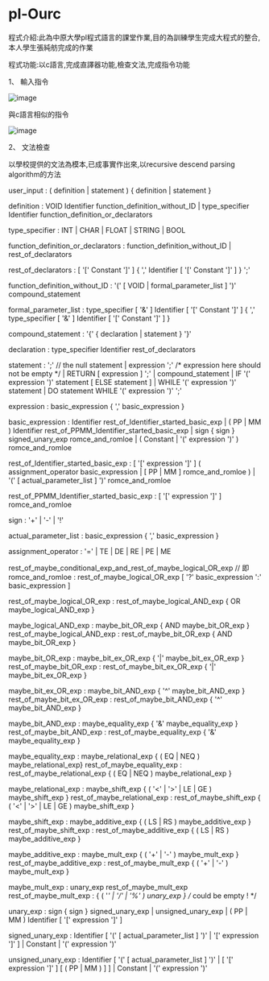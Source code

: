 # pl-Ourc
程式介紹:此為中原大學pl程式語言的課堂作業,目的為訓練學生完成大程式的整合,本人學生張純舫完成的作業

程式功能:以c語言,完成直譯器功能,檢查文法,完成指令功能

1、 輸入指令

![image](https://user-images.githubusercontent.com/55129180/190056012-e45fb169-cfd2-4f2d-9281-bdd567058000.png)

   與c語言相似的指令
   
![image](https://user-images.githubusercontent.com/55129180/190056302-148da952-ac9e-49f6-83b0-03516fe90fd2.png)

2、 文法檢查

以學校提供的文法為模本,已成事實作出來,以recursive descend parsing algorithm的方法

user_input 
    : ( definition | statement ) { definition | statement }

definition 
    :           VOID Identifier function_definition_without_ID 
    | type_specifier Identifier function_definition_or_declarators

type_specifier 
    : INT | CHAR | FLOAT | STRING | BOOL

function_definition_or_declarators 
    : function_definition_without_ID
    | rest_of_declarators

rest_of_declarators 
    : [ '[' Constant ']' ] 
      { ',' Identifier [ '[' Constant ']' ] } ';'

function_definition_without_ID 
    : '(' [ VOID | formal_parameter_list ] ')' compound_statement

formal_parameter_list 
    : type_specifier [ '&' ] Identifier [ '[' Constant ']' ] 
      { ',' type_specifier [ '&' ] Identifier [ '[' Constant ']' ] }

compound_statement 
    : '{' { declaration | statement } '}'

declaration 
    : type_specifier Identifier rest_of_declarators

statement
    : ';'     // the null statement
    | expression ';'  /* expression here should not be empty */
    | RETURN [ expression ] ';'
    | compound_statement
    | IF '(' expression ')' statement [ ELSE statement ]
    | WHILE '(' expression ')' statement
    | DO statement WHILE '(' expression ')' ';'
    
expression
    : basic_expression { ',' basic_expression }

basic_expression
    : Identifier rest_of_Identifier_started_basic_exp
    | ( PP | MM ) Identifier rest_of_PPMM_Identifier_started_basic_exp
    | sign { sign } signed_unary_exp romce_and_romloe
    | ( Constant | '(' expression ')' ) romce_and_romloe

rest_of_Identifier_started_basic_exp
    : [ '[' expression ']' ]
      ( assignment_operator basic_expression 
        | 
        [ PP | MM ] romce_and_romloe 
      )
    | '(' [ actual_parameter_list ] ')' romce_and_romloe

rest_of_PPMM_Identifier_started_basic_exp
    : [ '[' expression ']' ] romce_and_romloe 

sign
    : '+' | '-' | '!'

actual_parameter_list 
    : basic_expression { ',' basic_expression }

assignment_operator
    : '=' | TE | DE | RE | PE | ME

rest_of_maybe_conditional_exp_and_rest_of_maybe_logical_OR_exp // 即romce_and_romloe
    : rest_of_maybe_logical_OR_exp [ '?' basic_expression ':' basic_expression ]

rest_of_maybe_logical_OR_exp 
    : rest_of_maybe_logical_AND_exp { OR maybe_logical_AND_exp }

maybe_logical_AND_exp 
    : maybe_bit_OR_exp { AND maybe_bit_OR_exp }
rest_of_maybe_logical_AND_exp 
    : rest_of_maybe_bit_OR_exp { AND maybe_bit_OR_exp }

maybe_bit_OR_exp 
    : maybe_bit_ex_OR_exp { '|' maybe_bit_ex_OR_exp }
rest_of_maybe_bit_OR_exp 
    : rest_of_maybe_bit_ex_OR_exp { '|' maybe_bit_ex_OR_exp }

maybe_bit_ex_OR_exp 
    : maybe_bit_AND_exp { '^' maybe_bit_AND_exp }
rest_of_maybe_bit_ex_OR_exp 
    : rest_of_maybe_bit_AND_exp { '^' maybe_bit_AND_exp }

maybe_bit_AND_exp 
    : maybe_equality_exp { '&' maybe_equality_exp }
rest_of_maybe_bit_AND_exp 
    : rest_of_maybe_equality_exp { '&' maybe_equality_exp }

maybe_equality_exp 
    : maybe_relational_exp 
      { ( EQ | NEQ ) maybe_relational_exp}
rest_of_maybe_equality_exp 
    : rest_of_maybe_relational_exp 
      { ( EQ | NEQ ) maybe_relational_exp }

maybe_relational_exp 
    : maybe_shift_exp 
      { ( '<' | '>' | LE | GE ) maybe_shift_exp }
rest_of_maybe_relational_exp 
    : rest_of_maybe_shift_exp 
      { ( '<' | '>' | LE | GE ) maybe_shift_exp }

maybe_shift_exp 
    : maybe_additive_exp { ( LS | RS ) maybe_additive_exp }
rest_of_maybe_shift_exp 
    : rest_of_maybe_additive_exp { ( LS | RS ) maybe_additive_exp }

maybe_additive_exp 
    : maybe_mult_exp { ( '+' | '-' ) maybe_mult_exp }
rest_of_maybe_additive_exp 
    : rest_of_maybe_mult_exp { ( '+' | '-' ) maybe_mult_exp }

maybe_mult_exp 
    : unary_exp rest_of_maybe_mult_exp
rest_of_maybe_mult_exp 
    : { ( '*' | '/' | '%' ) unary_exp }  /* could be empty ! */

unary_exp
    : sign { sign } signed_unary_exp
    | unsigned_unary_exp
    | ( PP | MM ) Identifier [ '[' expression ']' ]

signed_unary_exp
    : Identifier [ '(' [ actual_parameter_list ] ')' 
                   |
                   '[' expression ']'
                 ]
    | Constant 
    | '(' expression ')'

unsigned_unary_exp
    : Identifier [ '(' [ actual_parameter_list ] ')' 
                   |
                   [ '[' expression ']' ] [ ( PP | MM ) ]
                 ]
    | Constant 
    | '(' expression ')'

